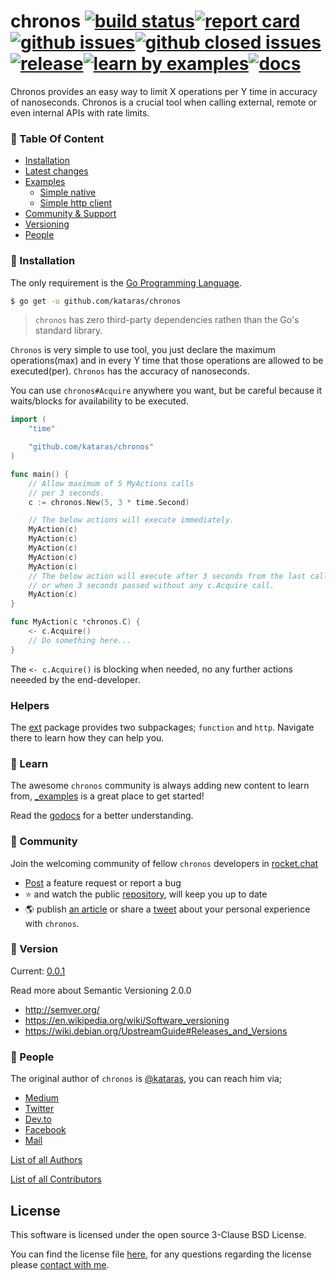 # chronos [![build status](https://img.shields.io/travis/kataras/chronos/master.svg?style=flat-square)](https://travis-ci.org/kataras/chronos)[![report card](https://img.shields.io/badge/report%20card-a%2B-ff3333.svg?style=flat-square)](http://goreportcard.com/report/kataras/chronos)[![github issues](https://img.shields.io/github/issues/kataras/chronos.svg?style=flat-square)](https://github.com/kataras/chronos/issues?q=is%3Aopen+is%3Aissue)[![github closed issues](https://img.shields.io/github/issues-closed-raw/kataras/chronos.svg?style=flat-square)](https://github.com/kataras/chronos/issues?q=is%3Aissue+is%3Aclosed)[![release](https://img.shields.io/github/release/kataras/chronos.svg?style=flat-square)](https://github.com/kataras/chronos/releases)[![learn by examples](https://img.shields.io/badge/learn%20by-examples-0077b3.svg?style=flat-square)](https://github.com/kataras/chronos/tree/master/_examples)[![docs](https://img.shields.io/badge/chronos%20-godocs-0366d6.svg?style=flat-square)](https://godoc.org/github.com/kataras/chronos)

Chronos provides an easy way to limit X operations per Y time in accuracy of nanoseconds.
Chronos is a crucial tool when calling external, remote or even internal APIs with rate limits.

### 📑 Table Of Content

* [Installation](#-installation)
* [Latest changes](HISTORY.md)
* [Examples](#-learn)
    * [Simple native](_examples/native-acquire)
    * [Simple http client](_examples/http)
* [Community & Support](#-community)
* [Versioning](#-version)
* [People](#-people)

### 🚀 Installation

The only requirement is the [Go Programming Language](https://golang.org/dl/).

```bash
$ go get -u github.com/kataras/chronos
```

> `chronos` has zero third-party dependencies rathen than the Go's standard library.

`Chronos` is very simple to use tool, you just declare the maximum operations(max) and in every Y time
that those operations are allowed to be executed(per). `Chronos` has the accuracy of nanoseconds.

You can use `chronos#Acquire` anywhere you want, but be careful because it waits/blocks for
availability to be executed.

```go
import (
    "time"

    "github.com/kataras/chronos"
)

func main() {
    // Allow maximum of 5 MyActions calls
    // per 3 seconds.
    c := chronos.New(5, 3 * time.Second)

    // The below actions will execute immediately.
    MyAction(c)
    MyAction(c)
    MyAction(c)
    MyAction(c)
    MyAction(c)
    // The below action will execute after 3 seconds from the last call
    // or when 3 seconds passed without any c.Acquire call.
    MyAction(c)
}

func MyAction(c *chronos.C) {
    <- c.Acquire()
    // Do something here...
}
```

The `<- c.Acquire()` is blocking when needed, no any further actions neeeded by the end-developer.

### Helpers

The [ext](ext) package provides two subpackages; `function` and `http`. Navigate there to learn how they can help you.

### 📖 Learn

The awesome `chronos` community is always adding new content to learn from, [_examples](_examples/) is a great place to get started!

Read the [godocs](https://godoc.org/github.com/kataras/chronos) for a better understanding.

### 👥 Community

Join the welcoming community of fellow `chronos` developers in [rocket.chat](https://kataras.rocket.chat/channel/chronos)

- [Post](https://github.com/kataras/chronos/issues/new) a feature request or report a bug
- :star: and watch the public [repository](https://github.com/kataras/chronos/stargazers), will keep you up to date
- :earth_americas: publish [an article](https://medium.com/search?q=chronos) or share a [tweet](https://twitter.com/hashtag/golang) about your personal experience with `chronos`.

### 📌 Version

Current: [0.0.1](VERSION)

Read more about Semantic Versioning 2.0.0

 - http://semver.org/
 - https://en.wikipedia.org/wiki/Software_versioning
 - https://wiki.debian.org/UpstreamGuide#Releases_and_Versions

### 🥇 People

The original author of `chronos` is [@kataras](https://github.com/kataras), you can reach him via;

- [Medium](https://medium.com/@kataras)
- [Twitter](https://twitter.com/makismaropoulos)
- [Dev.to](https://dev.to/@kataras)
- [Facebook](https://facebook.com/kataras.gopher)
- [Mail](mailto:kataras2006@hotmail.com?subject=Chronos%20I%20need%20some%20help%20please)

[List of all Authors](AUTHORS)

[List of all Contributors](https://github.com/kataras/chronos/graphs/contributors)

## License

This software is licensed under the open source 3-Clause BSD License.

You can find the license file [here](LICENSE), for any questions regarding the license please [contact with me](mailto:mailto:kataras2006@hotmail.com?subject=Chronos%20License).